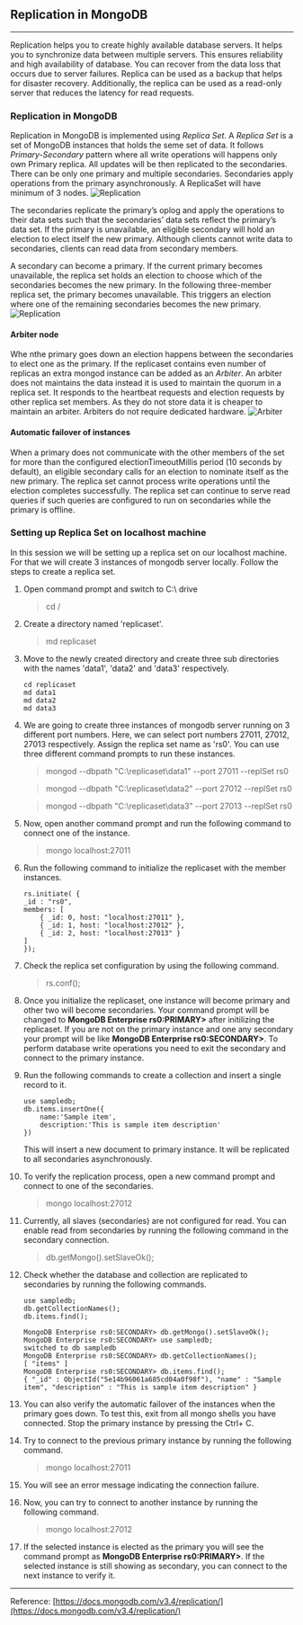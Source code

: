 ## Replication in MongoDB
----
Replication helps you to create highly available database servers. It helps you to synchronize data between multiple servers. This ensures reliability and high availability of database. You can recover from the data loss that occurs due to server failures. Replica can be used as a backup that helps for disaster recovery. Additionally, the replica can be used as a read-only server that reduces the latency for read requests. 

### Replication in MongoDB
Replication in MongoDB is implemented using *Replica Set*. A *Replica Set* is a set of MongoDB instances that holds the seme set of data. It follows *Primary-Secondary* pattern where all write operations will happens only own Primary replica. All updates will be then replicated to the secondaries. There can be only one primary and multiple secondaries. Secondaries apply operations from the primary asynchronously. A ReplicaSet will have minimum of 3 nodes.
![Replication](resources/replica-set.svg)

The secondaries replicate the primary’s oplog and apply the operations to their data sets such that the secondaries’ data sets reflect the primary’s data set. If the primary is unavailable, an eligible secondary will hold an election to elect itself the new primary. Although clients cannot write data to secondaries, clients can read data from secondary members.

A secondary can become a primary. If the current primary becomes unavailable, the replica set holds an election to choose which of the secondaries becomes the new primary. In the following three-member replica set, the primary becomes unavailable. This triggers an election where one of the remaining secondaries becomes the new primary.
![Replication](resources/replica-set-election.svg)

#### Arbiter node
Whe nthe primary goes down an election happens between the secondaries to elect one as the primary. If the replicaset contains even number of replicas an extra mongod instance can be added as an *Arbiter*. An arbiter does not maintains the data instead it is used to maintain the quorum in a replica set. It responds to the heartbeat requests and election requests by other replica set members. As they do not store data it is cheaper to maintain an arbiter. Arbiters do not require dedicated hardware. 
![Arbiter](resources/replica-set-arbiter.svg)

#### Automatic failover of instances
When a primary does not communicate with the other members of the set for more than the configured electionTimeoutMillis period (10 seconds by default), an eligible secondary calls for an election to nominate itself as the new primary. The replica set cannot process write operations until the election completes successfully. The replica set can continue to serve read queries if such queries are configured to run on secondaries while the primary is offline.

### Setting up Replica Set on localhost machine
In this session we will be setting up a replica set on our localhost machine. For that we will create 3 instances of mongodb server locally. Follow the steps to create a replica set.

1. Open command prompt and switch to C:\ drive
    > cd /
2. Create a directory named 'replicaset'.
    > md replicaset
3. Move to the newly created directory and create three sub directories with the names 'data1', 'data2' and 'data3' respectively.
    ```
    cd replicaset
    md data1
    md data2
    md data3
    ```
4. We are going to create three instances of mongodb server running on 3 different port numbers. Here, we can select port numbers 27011, 27012, 27013 respectively. Assign the replica set name as 'rs0'. You can use three different command prompts to run these instances.
    > mongod --dbpath "C:\replicaset\data1" --port 27011 --replSet rs0

    > mongod --dbpath "C:\replicaset\data2" --port 27012 --replSet rs0

    > mongod --dbpath "C:\replicaset\data3" --port 27013 --replSet rs0

5. Now, open another command prompt and run the following command to connect one of the instance.
    > mongo localhost:27011
6. Run the following command to initialize the replicaset with the member instances.
    ```
    rs.initiate( {
    _id : "rs0",
    members: [
        { _id: 0, host: "localhost:27011" },
        { _id: 1, host: "localhost:27012" },
        { _id: 2, host: "localhost:27013" }
    ]
    });
    ```
7. Check the replica set configuration by using the following command.
    > rs.conf();
8. Once you initialize the replicaset, one instance will become primary and other two will become secondaries. Your command prompt will be changed to **MongoDB Enterprise rs0:PRIMARY>** after initilizing the replicaset. If you are not on the primary instance and one any secondary your prompt will be like **MongoDB Enterprise rs0:SECONDARY>**. To perform database write operations you need to exit the secondary and connect to the primary instance.
9. Run the following commands to create a collection and insert a single record to it.
    ```
    use sampledb;
    db.items.insertOne({
	    name:'Sample item',
	    description:'This is sample item description'
    })
    ```
    This will insert a new document to primary instance. It will be replicated to all secondaries asynchronously.
10. To verify the replication process, open a new command prompt and connect to one of the secondaries.
    > mongo localhost:27012
11. Currently, all slaves (secondaries) are not configured for read. You can enable read from secondaries by running the following command in the secondary connection.
    > db.getMongo().setSlaveOk();
12. Check whether the database and collection are replicated to secondaries by running the following commands.
    ```
    use sampledb;
    db.getCollectionNames();
    db.items.find();
    ```
    ```
    MongoDB Enterprise rs0:SECONDARY> db.getMongo().setSlaveOk();
    MongoDB Enterprise rs0:SECONDARY> use sampledb;
    switched to db sampledb
    MongoDB Enterprise rs0:SECONDARY> db.getCollectionNames();
    [ "items" ]
    MongoDB Enterprise rs0:SECONDARY> db.items.find();
    { "_id" : ObjectId("5e14b96061a685cd04a0f98f"), "name" : "Sample item", "description" : "This is sample item description" } 
    ```
13. You can also verify the automatic failover of the instances when the primary goes down. To test this, exit from all mongo shells you have connected. Stop the primary instance by pressing the Ctrl+ C.
14. Try to connect to the previous primary instance by running the following command.
    > mongo localhost:27011
15. You will see an error message indicating the connection failure.
16. Now, you can try to connect to another instance by running the following command.
    > mongo localhost:27012
17. If the selected instance is elected as the primary you will see the command prompt as **MongoDB Enterprise rs0:PRIMARY>**. If the selected instance is still showing as secondary, you can connect to the next instance to verify it.

---
Reference: [https://docs.mongodb.com/v3.4/replication/](https://docs.mongodb.com/v3.4/replication/)